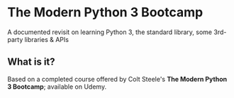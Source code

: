 # The Modern Python 3 Bootcamp
A documented revisit on learning Python 3, the standard library, some 3rd-party libraries & APIs

## What is it?
Based on a completed course offered by Colt Steele's <b>The Modern Python 3 Bootcamp</b>; available on Udemy.
